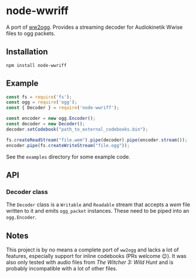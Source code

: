 node-wwriff
===========

A port of [ww2ogg](https://github.com/hcs64/ww2ogg). Provides a streaming decoder for Audiokinetik Wwise files to ogg packets.

## Installation
    npm install node-wwriff

## Example
```javascript
const fs = require('fs');
const ogg = require('ogg');
const { Decoder } = require('node-wwriff');

const encoder = new ogg.Encoder();
const decoder = new Decoder();
decoder.setCodebook("path_to_external_codebooks.bin");

fs.createReadStream("file.wem").pipe(decoder).pipe(encoder.stream());
encoder.pipe(fs.createWriteStream("file.ogg"));
```

See the `examples` directory for some example code.

## API

### Decoder class
The `Decoder` class is a `Writable` and `Readable` stream that accepts a *wem* file written to it and emits `ogg_packet` instances. These need to be piped into an `ogg.Encoder`.

## Notes

This project is by no means a complete port of `ww2ogg` and lacks a lot of features, especially support for inline codebooks (PRs welcome 😉). It was also only tested with audio files from *The Witcher 3: Wild Hunt* and is probably incompatible with a lot of other files.
